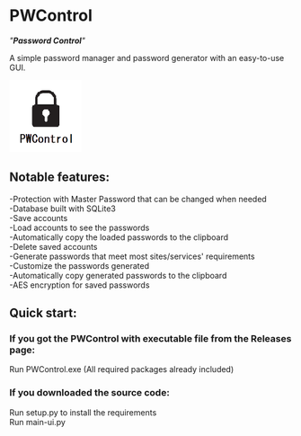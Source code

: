 # PWControl
_"**Password Control**"_

A simple password manager and password generator with an easy-to-use GUI. <br/>

<img src="logo.png" width="128" height="128" alt="scrcpy"/> <br/>

## Notable features:
-Protection with Master Password that can be changed when needed<br/>
-Database built with SQLite3<br/>
-Save accounts <br/>
-Load accounts to see the passwords <br/>
-Automatically copy the loaded passwords to the clipboard <br/>
-Delete saved accounts <br/>
-Generate passwords that meet most sites/services' requirements <br/>
-Customize the passwords generated<br/>
-Automatically copy generated passwords to the clipboard <br/>
-AES encryption for saved passwords <br/>

## Quick start:

### If you got the PWControl with executable file from the Releases page:
Run PWControl.exe (All required packages already included)

### If you downloaded the source code:
Run setup.py to install the requirements <br/>
Run main-ui.py
